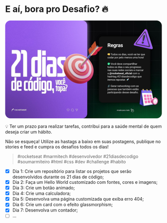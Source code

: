 # E aí, bora pro Desafio? 🔥  

[![ ](./21daysofcode.png)]( https://www.instagram.com/p/ChTBg1BpLGU/ )

💡 Ter um prazo para realizar tarefas, contribui para a saúde mental de quem deseja criar um hábito.

Não se esqueça! Utilize as hastags a baixo em suas postagens, publique no stories e feed e cumpra os desafios todos os dias!
  
> #rocketseat #marmitech #desenvolvedor #21diasdecodigo #soumarmiteiro #html #css #dev #challenge #habito

 - [x] Dia 1: Crie um repositório para listar os projetos que serão desenvolvidos durante os 21 dias de código;
 - [x] Dia 2: Faça um Hello World customizado com fontes, cores e imagens;
 - [x] Dia 3: Crie um botão animado;
 - [x] Dia 4: Crie uma calculadora;
 - [x] Dia 5: Desenvolva uma página customizada que exiba erro 404;
 - [x] Dia 6: Crie um card com o efeito glassmorphism;
 - [x] Dia 7: Desenvolva um contador;
 - [ ] ...

